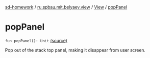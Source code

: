 [sd-homework](../../index.md) / [ru.spbau.mit.belyaev.view](../index.md) / [View](index.md) / [popPanel](.)

# popPanel

`fun popPanel(): Unit` [(source)](https://github.com/StasBel/sd-homework/blob/InstantMessenger/src/main/kotlin/ru/spbau/mit/belyaev/view/View.kt#L53)

Pop out of the stack top panel, making it disappear from user screen.


